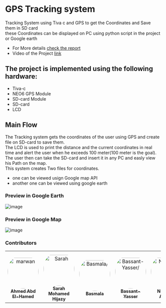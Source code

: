 # GPS Tracking system
Tracking System using Tiva c and GPS to get the Coordinates and Save them in SD card<br>
these Coordinates can be displayed on PC using python script in the project or Google earth<br>
* For More details [check the report](https://github.com/ahmed192a/GPSD/blob/master/Micro2.pdf)
* Video of the Project [link](https://www.youtube.com/watch?v=pYU99HQ86sI)



## The project is implemented using the following hardware:
* Tiva-c
* NEO6 GPS Module  
* SD-card Module
* SD-card
* LCD
## Main Flow
The Tracking system gets the coordinates of the user using GPS and create file on SD-card to save them.<br>
The LCD is used to print the distance and the current coordinates in real time and alert the user when he exceeds 100 meter(100 meter is the goal).<br>
The user then can take the SD-card and insert it in any PC and easly view his Path on the map.<br>
This system creates Two files for coordinates.
- one can be viewed usign Google map API
- another one can be viewed using google earth

### Preview in Google Earth
![image](https://user-images.githubusercontent.com/42156372/163712937-9166a807-cd2d-409d-a665-5b8c12d7387c.png)
### Preview in Google Map
![image](https://user-images.githubusercontent.com/42156372/163713004-e00107d5-6e68-4eb0-8e3a-f2f54dcb5532.png)


### Contributors

<table>
<tr>
    <td align="center" style="word-wrap: break-word; width: 150.0; height: 150.0">
        <a href=(https://github.com/waelmarwan7)>
            <img src=https://avatars.githubusercontent.com/u/42156372?v=4 width="100;"  style="border-radius:50%;align-items:center;justify-content:center;overflow:hidden;padding-top:10px" alt=marwan wael />
            <br />
            <sub style="font-size:14px"><b>Ahmed Abd El-Hamed</b></sub>
        </a>
    </td>
    <td align="center" style="word-wrap: break-word; width: 150.0; height: 150.0">
        <a href=https://github.com/Sarah-56>
            <img src=https://avatars.githubusercontent.com/u/59021799?v=4 width="100;"  style="border-radius:50%;align-items:center;justify-content:center;overflow:hidden;padding-top:10px" alt=Sarah Mohamed Hijazy/>
            <br />
            <sub style="font-size:14px"><b>Sarah Mohamed Hijazy</b></sub>
        </a>
    </td>
    <td align="center" style="word-wrap: break-word; width: 150.0; height: 150.0">
        <a href=https://github.com/BasmalaMagdy>
            <img src=https://avatars.githubusercontent.com/u/59097918?v=4 width="100;"  style="border-radius:50%;align-items:center;justify-content:center;overflow:hidden;padding-top:10px" alt=Basmala/>
            <br />
            <sub style="font-size:14px"><b>Basmala</b></sub>
        </a>
    </td>
    <td align="center" style="word-wrap: break-word; width: 150.0; height: 150.0">
        <a href=https://github.com/Bassant-Yasser>
            <img src=https://avatars.githubusercontent.com/u/59094800?v=4 width="100;"  style="border-radius:50%;align-items:center;justify-content:center;overflow:hidden;padding-top:10px" alt=Bassant-Yasser/>
            <br />
            <sub style="font-size:14px"><b>Bassant-Yasser</b></sub>
        </a>
    </td>
    <td align="center" style="word-wrap: break-word; width: 150.0; height: 150.0">
        <a href=https://github.com/NourhanAshraf1999>
            <img src=https://avatars.githubusercontent.com/u/74120502?v=4 width="100;"  style="border-radius:50%;align-items:center;justify-content:center;overflow:hidden;padding-top:10px" alt=Nourhan Ashraf/>
            <br />
            <sub style="font-size:14px"><b>Nourhan Ashraf</b></sub>
        </a>
    </td>
    <td align="center" style="word-wrap: break-word; width: 150.0; height: 150.0">
        <a href=https://github.com/ayasameh11998>
            <img src=https://avatars.githubusercontent.com/u/67702469?v=4 width="100;"  style="border-radius:50%;align-items:center;justify-content:center;overflow:hidden;padding-top:10px" alt=ayasameh11998/>
            <br />
            <sub style="font-size:14px"><b>ayasameh11998</b></sub>
        </a>
    </td>
</tr>
</table>
